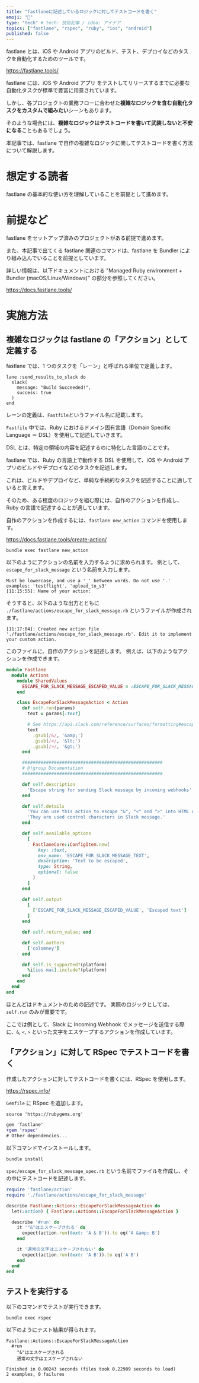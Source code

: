 ```yaml
---
title: "fastlaneに記述しているロジックに対してテストコードを書く"
emoji: "🌟"
type: "tech" # tech: 技術記事 / idea: アイデア
topics: ["fastlane", "rspec", "ruby", "ios", "android"]
published: false
---
```


<!-- cspell:ignore gsub, testflight -->

fastlane とは、iOS や Android アプリのビルド、テスト、デプロイなどのタスクを自動化するためのツールです。

https://fastlane.tools/

fastlane には、iOS や Android アプリ をテストしてリリースするまでに必要な自動化タスクが標準で豊富に用意されています。

しかし、各プロジェクトの業務フローに合わせた**複雑なロジックを含む自動化タスクをカスタムで組みたい**シーンもあります。

そのような場合には、**複雑なロジックはテストコードを書いて武装しないと不安になる**こともあるでしょう。

本記事では、fastlane で自作の複雑なロジックに関してテストコードを書く方法について解説します。

# 想定する読者

fastlane の基本的な使い方を理解していることを前提として進めます。

# 前提など

fastlane をセットアップ済みのプロジェクトがある前提で進めます。

また、本記事で出てくる fastlane 関連のコマンドは、fastlane を Bundler により組み込んでいることを前提としています。

詳しい情報は、以下ドキュメントにおける "Managed Ruby environment + Bundler (macOS/Linux/Windows)" の部分を参照してください。

https://docs.fastlane.tools/

# 実施方法

## 複雑なロジックは fastlane の「アクション」として定義する

fastlane では、1 つのタスクを「レーン」と呼ばれる単位で定義します。

```ruby:fastlane/Fastfile
lane :send_results_to_slack do
  slack(
    message: "Build Succeeded!",
    success: true
  )
end
```

レーンの定義は、`Fastfile`というファイル名に記載します。

`Fastfile` 中では、Ruby におけるドメイン固有言語（Domain Specific Language ＝ DSL）を使用して記述していきます。

DSL とは、特定の領域の内容を記述するのに特化した言語のことです。

fastlane では、Ruby の言語上で動作する DSL を使用して、iOS や Android アプリのビルドやデプロイなどのタスクを記述します。

これは、ビルドやデプロイなど、単純な手続的なタスクを記述することに適していると言えます。

そのため、ある程度のロジックを組む際には、自作のアクションを作成し、Ruby の言語で記述することが適しています。

自作のアクションを作成するには、`fastlane new_action` コマンドを使用します。

https://docs.fastlane.tools/create-action/

```shell
bundle exec fastlane new_action
```

以下のようにアクションの名前を入力するように求められます。
例として、`escape_for_slack_message` という名前を入力します。

```log
Must be lowercase, and use a '_' between words. Do not use '.'
examples: 'testflight', 'upload_to_s3'
[11:15:55]: Name of your action:
```

そうすると、以下のような出力とともに `./fastlane/actions/escape_for_slack_message.rb` というファイルが作成されます。

```log
[11:17:04]: Created new action file './fastlane/actions/escape_for_slack_message.rb'. Edit it to implement your custom action.
```

このファイルに、自作のアクションを記述します。
例えば、以下のようなアクションを作成できます。

```ruby:fastlane/actions/escape_for_slack_message.rb
module Fastlane
  module Actions
    module SharedValues
      ESCAPE_FOR_SLACK_MESSAGE_ESCAPED_VALUE = :ESCAPE_FOR_SLACK_MESSAGE_ESCAPED_VALUE
    end

    class EscapeForSlackMessageAction < Action
      def self.run(params)
        text = params[:text]

        # See https://api.slack.com/reference/surfaces/formatting#escaping
        text
          .gsub(/&/, '&amp;')
          .gsub(/</, '&lt;')
          .gsub(/>/, '&gt;')
      end

      #####################################################
      # @!group Documentation
      #####################################################

      def self.description
        'Escape string for sending Slack message by incoming webhooks'
      end

      def self.details
        'You can use this action to escape "&", "<" and ">" into HTML entities.'\
        'They are used control characters in Slack message.'
      end

      def self.available_options
        [
          FastlaneCore::ConfigItem.new(
            key: :text,
            env_name: 'ESCAPE_FOR_SLACK_MESSAGE_TEXT',
            description: 'Text to be escaped',
            type: String,
            optional: false
          )
        ]
      end

      def self.output
        [
          ['ESCAPE_FOR_SLACK_MESSAGE_ESCAPED_VALUE', 'Escaped text']
        ]
      end

      def self.return_value; end

      def self.authors
        ['colomney']
      end

      def self.is_supported?(platform)
        %i[ios mac].include?(platform)
      end
    end
  end
end
```

ほとんどはドキュメントのための記述です。
実際のロジックとしては、`self.run` のみが重要です。

ここでは例として、Slack に Incoming Webhook でメッセージを送信する際に、`&`, `<`, `>` といった文字をエスケープするアクションを作成しています。

## 「アクション」に対して RSpec でテストコードを書く

作成したアクションに対してテストコードを書くには、RSpec を使用します。

https://rspec.info/

`Gemfile` に RSpec を追加します。

```diff ruby:Gemfile
source 'https://rubygems.org'

gem 'fastlane'
+gem 'rspec'
# Other dependencies...
```

以下コマンドでインストールします。

```shell
bundle install
```

`spec/escape_for_slack_message_spec.rb` という名前でファイルを作成し、その中にテストコードを記述します。

```ruby:spec/escape_for_slack_message_spec.rb
require 'fastlane/action'
require './fastlane/actions/escape_for_slack_message'

describe Fastlane::Actions::EscapeForSlackMessageAction do
  let(:action) { Fastlane::Actions::EscapeForSlackMessageAction }

  describe '#run' do
    it '"&"はエスケープされる' do
      expect(action.run(text: 'A & B')).to eq('A &amp; B')
    end

    it '通常の文字はエスケープされない' do
      expect(action.run(text: 'A B')).to eq('A B')
    end
  end
end
```

## テストを実行する

以下のコマンドでテストが実行できます。

```shell
bundle exec rspec
```

以下のようにテスト結果が得られます。

```log
Fastlane::Actions::EscapeForSlackMessageAction
  #run
    "&"はエスケープされる
    通常の文字はエスケープされない

Finished in 0.00243 seconds (files took 0.22909 seconds to load)
2 examples, 0 failures
```
